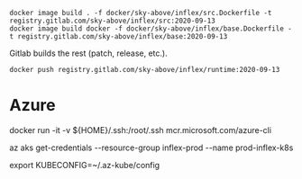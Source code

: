 ```
docker image build . -f docker/sky-above/inflex/src.Dockerfile -t registry.gitlab.com/sky-above/inflex/src:2020-09-13
docker image build docker -f docker/sky-above/inflex/base.Dockerfile -t registry.gitlab.com/sky-above/inflex/base:2020-09-13
```

Gitlab builds the rest (patch, release, etc.).

```
docker push registry.gitlab.com/sky-above/inflex/runtime:2020-09-13
```

# Azure

docker run -it -v ${HOME}/.ssh:/root/.ssh mcr.microsoft.com/azure-cli

az aks get-credentials --resource-group inflex-prod --name prod-inflex-k8s

export KUBECONFIG=~/.az-kube/config
